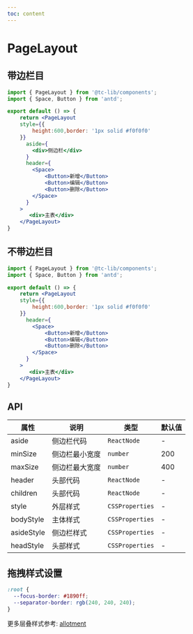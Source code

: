 ```yaml
---
toc: content
---
```

# PageLayout

## 带边栏目
```jsx
import { PageLayout } from '@tc-lib/components';
import { Space, Button } from 'antd';

export default () => {
    return <PageLayout
    style={{
        height:600,border: '1px solid #f0f0f0'
    }}
      aside={
        <div>侧边栏</div>
      }
      header={
        <Space>
            <Button>新增</Button>
            <Button>编辑</Button>
            <Button>删除</Button>
        </Space>
      }
    >
       <div>主表</div>
    </PageLayout>
}
```
## 不带边栏目
```jsx
import { PageLayout } from '@tc-lib/components';
import { Space, Button } from 'antd';

export default () => {
    return <PageLayout
    style={{
        height:600,border: '1px solid #f0f0f0'
    }}
      header={
        <Space>
            <Button>新增</Button>
            <Button>编辑</Button>
            <Button>删除</Button>
        </Space>
      }
    >
       <div>主表</div>
    </PageLayout>
}
```

## API
| 属性 | 说明 | 类型  | 默认值 |
| --- | --- | --- | --- |
| aside     | 侧边栏代码      | `ReactNode` | - |
| minSize   | 侧边栏最小宽度  | `number`    | 200 |
| maxSize   | 侧边栏最大宽度  | `number`    | 400 |
| header    | 头部代码        | `ReactNode` | - |
| children  | 头部代码        | `ReactNode` | - |
| style     | 外层样式        | `CSSProperties` | - |
| bodyStyle | 主体样式        | `CSSProperties` | - |
| asideStyle  | 侧边栏样式    | `CSSProperties` | - |
| headStyle   | 头部样式      | `CSSProperties` | - |

## 拖拽样式设置
``` css
:root {
  --focus-border: #1890ff;
  --separator-border: rgb(240, 240, 240);
}
```
更多层叠样式参考: [allotment](https://www.npmjs.com/package/allotment)


